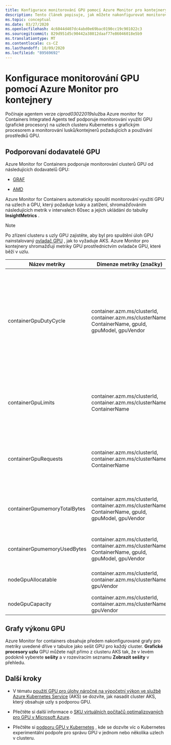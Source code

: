 ```yaml
---
title: Konfigurace monitorování GPU pomocí Azure Monitor pro kontejnery | Microsoft Docs
description: Tento článek popisuje, jak můžete nakonfigurovat monitorování clusterů Kubernetes s použitím uzlů NVIDIA a GPU s povoleným grafickým procesorem AMD pomocí Azure Monitor pro kontejnery.
ms.topic: conceptual
ms.date: 03/27/2020
ms.openlocfilehash: 4c6044d407dc4abd0e69bac0190cc19c901022c3
ms.sourcegitcommit: 829d951d5c90442a38012daaf77e86046018e5b9
ms.translationtype: MT
ms.contentlocale: cs-CZ
ms.lasthandoff: 10/09/2020
ms.locfileid: "89569692"
---
```

# <a name="configure-gpu-monitoring-with-azure-monitor-for-containers"></a>Konfigurace monitorování GPU pomocí Azure Monitor pro kontejnery

Počínaje agentem verze *ciprod03022019*služba Azure monitor for Containers Integrated Agents teď podporuje monitorování využití GPU (grafické procesory) na uzlech clusteru Kubernetes s grafickým procesorem a monitorování lusků/kontejnerů požadujících a používání prostředků GPU.

## <a name="supported-gpu-vendors"></a>Podporovaní dodavatelé GPU

Azure Monitor for Containers podporuje monitorování clusterů GPU od následujících dodavatelů GPU:

- [GRAF](https://developer.nvidia.com/kubernetes-gpu)

- [AMD](https://github.com/RadeonOpenCompute/k8s-device-plugin)

Azure Monitor for Containers automaticky spouští monitorování využití GPU na uzlech a GPU, který požaduje lusky a zatížení, shromažďováním následujících metrik v intervalech 60sec a jejich ukládání do tabulky **InsightMetrics** .

>[!NOTE]
>Po zřízení clusteru s uzly GPU zajistěte, aby byl pro spuštění úloh GPU nainstalovaný [ovladač GPU](../../aks/gpu-cluster.md) , jak to vyžaduje AKS. Azure Monitor pro kontejnery shromažďují metriky GPU prostřednictvím ovladače GPU, které běží v uzlu. 

|Název metriky |Dimenze metriky (značky) |Description |
|------------|------------------------|------------|
|containerGpuDutyCycle |container.azm.ms/clusterId, container.azm.ms/clusterName, ContainerName, gpuId, gpuModel, gpuVendor|Procento času v průběhu minulého ukázkového období (60 sekund), během kterého byl procesor GPU zaneprázdněný nebo aktivně zpracováván pro kontejner. Cyklus cel je číslo mezi 1 a 100. |
|containerGpuLimits |container.azm.ms/clusterId, container.azm.ms/clusterName, ContainerName |Každý kontejner může určovat omezení jako jeden nebo více GPU. Není možné vyžádat ani omezit zlomek GPU. |
|containerGpuRequests |container.azm.ms/clusterId, container.azm.ms/clusterName, ContainerName |Každý kontejner může vyžádat jeden nebo více GPU. Není možné vyžádat ani omezit zlomek GPU.|
|containerGpumemoryTotalBytes |container.azm.ms/clusterId, container.azm.ms/clusterName, ContainerName, gpuId, gpuModel, gpuVendor |Množství paměti GPU v bajtech, které je možné použít pro konkrétní kontejner. |
|containerGpumemoryUsedBytes |container.azm.ms/clusterId, container.azm.ms/clusterName, ContainerName, gpuId, gpuModel, gpuVendor |Množství paměti GPU v bajtech, které používá určitý kontejner. |
|nodeGpuAllocatable |container.azm.ms/clusterId, container.azm.ms/clusterName, gpuVendor |Počet GPU v uzlu, který může používat Kubernetes. |
|nodeGpuCapacity |container.azm.ms/clusterId, container.azm.ms/clusterName, gpuVendor |Celkový počet GPU v uzlu. |

## <a name="gpu-performance-charts"></a>Grafy výkonu GPU 

Azure Monitor for containers obsahuje předem nakonfigurované grafy pro metriky uvedené dříve v tabulce jako sešit GPU pro každý cluster. **Grafické procesory uzlu** GPU můžete najít přímo z clusteru AKS tak, že v levém podokně vyberete **sešity** a v rozevíracím seznamu **Zobrazit sešity** v přehledu.

## <a name="next-steps"></a>Další kroky

- V tématu [použití GPU pro úlohy náročné na výpočetní výkon ve službě Azure Kubernetes Service](../../aks/gpu-cluster.md) (AKS) se dozvíte, jak nasadit cluster AKS, který obsahuje uzly s podporou GPU.

- Přečtěte si další informace o [SKU virtuálních počítačů optimalizovaných pro GPU v Microsoft Azure](../../virtual-machines/sizes-gpu.md).

- Přečtěte si [podporu GPU v Kubernetes](https://kubernetes.io/docs/tasks/manage-gpus/scheduling-gpus/) , kde se dozvíte víc o Kubernetes experimentální podpoře pro správu GPU v jednom nebo několika uzlech v clusteru.
